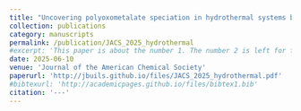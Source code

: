 ```yaml
---
title: "Uncovering polyoxometalate speciation in hydrothermal systems by combining computational simulation with X-ray total scattering"
collection: publications
category: manuscripts
permalink: /publication/JACS_2025_hydrothermal        
#excerpt: 'This paper is about the number 1. The number 2 is left for future work.'
date: 2025-06-10
venue: 'Journal of the American Chemical Society'
paperurl: 'http://jbuils.github.io/files/JACS_2025_hydrothermal.pdf'
#bibtexurl: 'http://academicpages.github.io/files/bibtex1.bib'
citation: '---'
---
```

